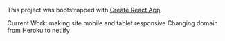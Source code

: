 This project was bootstrapped with [Create React App](https://github.com/facebook/create-react-app).

Current Work: making site mobile and tablet responsive
Changing domain from Heroku to netlify
